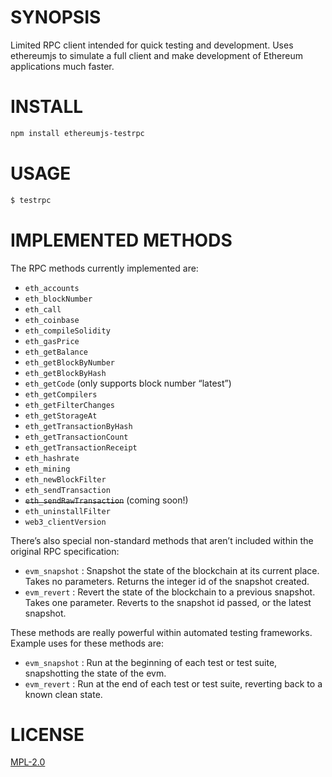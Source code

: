 # SYNOPSIS

Limited RPC client intended for quick testing and development. Uses ethereumjs to simulate a full client and make development of Ethereum applications much faster.


# INSTALL

```Bash
npm install ethereumjs-testrpc
```

# USAGE

```Bash
$ testrpc
```

# IMPLEMENTED METHODS

The RPC methods currently implemented are:


* `eth_accounts`
* `eth_blockNumber`
* `eth_call`
* `eth_coinbase`
* `eth_compileSolidity`
* `eth_gasPrice`
* `eth_getBalance`
* `eth_getBlockByNumber`
* `eth_getBlockByHash`
* `eth_getCode` (only supports block number “latest”)
* `eth_getCompilers`
* `eth_getFilterChanges`
* `eth_getStorageAt`
* `eth_getTransactionByHash`
* `eth_getTransactionCount`
* `eth_getTransactionReceipt`
* `eth_hashrate`
* `eth_mining`
* `eth_newBlockFilter`
* `eth_sendTransaction`
* ~~`eth_sendRawTransaction`~~ (coming soon!)
* `eth_uninstallFilter`
* `web3_clientVersion`

There’s also special non-standard methods that aren’t included within the original RPC specification:

* `evm_snapshot` : Snapshot the state of the blockchain at its current place. Takes no parameters. Returns the integer id of the snapshot created.
* `evm_revert` : Revert the state of the blockchain to a previous snapshot. Takes one parameter. Reverts to the snapshot id passed, or the latest snapshot.

These methods are really powerful within automated testing frameworks. Example uses for these methods are:

* `evm_snapshot` : Run at the beginning of each test or test suite, snapshotting the state of the evm.
* `evm_revert` : Run at the end of each test or test suite, reverting back to a known clean state.

# LICENSE
[MPL-2.0](https://tldrlegal.com/license/mozilla-public-license-2.0-(mpl-2))
